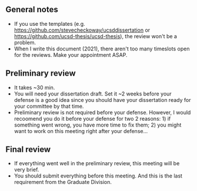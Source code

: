 ## General notes
* If you use the templates (e.g. https://github.com/stevecheckoway/ucsddissertation or https://github.com/ucsd-thesis/ucsd-thesis), the review won't be a problem.
* When I write this document (2021), there aren't too many timeslots open for the reviews. Make your appointment ASAP.

## Preliminary review
* It takes ~30 min.
* You will need your dissertation draft. Set it ~2 weeks before your defense is a good idea since you should have your dissertation ready for your committee by that time.
* Preliminary review is not required before your defense. However, I would recoomend you do it before your defense for two 2 reasons: 1) if something went wrong, you have more time to fix them; 2) you might want to work on this meeting right after your defense...

## Final review
* If everything went well in the preliminary review, this meeting will be very brief.
* You should submit everything before this meeting. And this is the last requirement from the Graduate Division.
